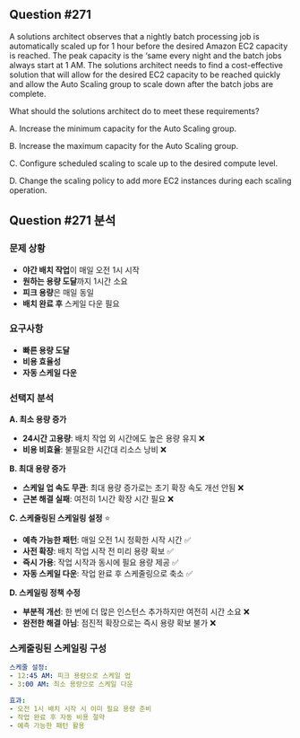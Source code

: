 ## Question #271
A solutions architect observes that a nightly batch processing job is automatically scaled up for 1 hour before the desired Amazon EC2 capacity is reached. 
The peak capacity is the ‘same every night and the batch jobs always start at 1 AM. 
The solutions architect needs to find a cost-effective solution that will allow for the desired EC2 capacity to be reached quickly and allow the Auto Scaling group to scale down after the batch jobs are complete.

What should the solutions architect do to meet these requirements?

A. Increase the minimum capacity for the Auto Scaling group.

B. Increase the maximum capacity for the Auto Scaling group.

C. Configure scheduled scaling to scale up to the desired compute level.

D. Change the scaling policy to add more EC2 instances during each scaling operation.

## Question #271 분석

### 문제 상황
- **야간 배치 작업**이 매일 오전 1시 시작
- **원하는 용량 도달**까지 1시간 소요
- **피크 용량**은 매일 동일
- **배치 완료 후** 스케일 다운 필요

### 요구사항
- **빠른 용량 도달**
- **비용 효율성**
- **자동 스케일 다운**

### 선택지 분석

**A. 최소 용량 증가**
- **24시간 고용량**: 배치 작업 외 시간에도 높은 용량 유지 ❌
- **비용 비효율**: 불필요한 시간대 리소스 낭비 ❌

**B. 최대 용량 증가**
- **스케일 업 속도 무관**: 최대 용량 증가로는 초기 확장 속도 개선 안됨 ❌
- **근본 해결 실패**: 여전히 1시간 확장 시간 필요 ❌

**C. 스케줄링된 스케일링 설정** ⭐
- **예측 가능한 패턴**: 매일 오전 1시 정확한 시작 시간 ✅
- **사전 확장**: 배치 작업 시작 전 미리 용량 확보 ✅
- **즉시 가용**: 작업 시작과 동시에 필요 용량 제공 ✅
- **자동 스케일 다운**: 작업 완료 후 스케줄링으로 축소 ✅

**D. 스케일링 정책 수정**
- **부분적 개선**: 한 번에 더 많은 인스턴스 추가하지만 여전히 시간 소요 ❌
- **완전한 해결 아님**: 점진적 확장으로는 즉시 용량 확보 불가 ❌

### 스케줄링된 스케일링 구성

```yaml
스케줄 설정:
- 12:45 AM: 피크 용량으로 스케일 업
- 3:00 AM: 최소 용량으로 스케일 다운

효과:
- 오전 1시 배치 시작 시 이미 필요 용량 준비
- 작업 완료 후 자동 비용 절약
- 예측 가능한 패턴 활용
```
